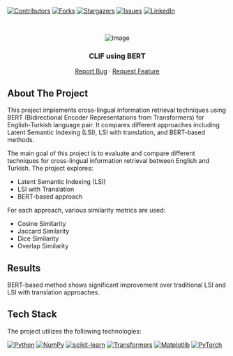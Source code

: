 <a name="readme-top"></a>


<!-- PROJECT SHIELDS -->
[![Contributors][contributors-shield]][contributors-url]
[![Forks][forks-shield]][forks-url]
[![Stargazers][stars-shield]][stars-url]
[![Issues][issues-shield]][issues-url]
[![LinkedIn][linkedin-shield]][linkedin-url]



<!-- PROJECT LOGO -->
<br />
<div align="center">

![Image](images/RISC-V-Processor-pipelined-datapth-with-33-instructions.drawio.png)


<h3 align="center">CLIF using BERT</h3>

  <p align="center">
<!--     <a href="https://github.com/youssef-mansor/CLIR-using-BERT">View Demo</a> -->
<!--     · -->
    <a href="https://github.com/youssef-mansor/CLIR-using-BERT/issues">Report Bug</a>
    ·
    <a href="https://github.com/youssef-mansor/CLIR-using-BERT/issues">Request Feature</a>
  </p>
</div>


<!-- ABOUT THE PROJECT -->


## About The Project

This project implements cross-lingual information retrieval techniques using BERT (Bidirectional Encoder Representations from Transformers) for English-Turkish language pair. It compares different approaches including Latent Semantic Indexing (LSI), LSI with translation, and BERT-based methods.

The main goal of this project is to evaluate and compare different techniques for cross-lingual information retrieval between English and Turkish. The project explores:

- Latent Semantic Indexing (LSI)
- LSI with Translation
- BERT-based approach

For each approach, various similarity metrics are used:

- Cosine Similarity
- Jaccard Similarity
- Dice Similarity
- Overlap Similarity

## Results

BERT-based method shows significant improvement over traditional LSI and LSI with translation approaches.

## Tech Stack

The project utilizes the following technologies:

[![Python](https://img.shields.io/badge/python-3670A0?style=for-the-badge&logo=python&logoColor=ffdd54)](https://www.python.org/)
[![NumPy](https://img.shields.io/badge/numpy-%23013243.svg?style=for-the-badge&logo=numpy&logoColor=white)](https://numpy.org/)
[![scikit-learn](https://img.shields.io/badge/scikit--learn-%23F7931E.svg?style=for-the-badge&logo=scikit-learn&logoColor=white)](https://scikit-learn.org/)
[![Transformers](https://img.shields.io/badge/Transformers-FF6F00?style=for-the-badge&logo=Transformers&logoColor=white)](https://huggingface.co/transformers/)
[![Matplotlib](https://img.shields.io/badge/Matplotlib-%23ffffff.svg?style=for-the-badge&logo=Matplotlib&logoColor=black)](https://matplotlib.org/)
[![PyTorch](https://img.shields.io/badge/PyTorch-%23EE4C2C.svg?style=for-the-badge&logo=PyTorch&logoColor=white)](https://pytorch.org/)





<!-- MARKDOWN LINKS & IMAGES -->
[contributors-shield]: https://img.shields.io/github/contributors/youssef-mansor/RCLIR-using-BERT.svg?style=for-the-badge
[contributors-url]: https://github.com/youssef-mansor/RCLIR-using-BERT/graphs/contributors
[forks-shield]: https://img.shields.io/github/forks/youssef-mansor/RCLIR-using-BERT.svg?style=for-the-badge
[forks-url]: https://github.com/youssef-mansor/RCLIR-using-BERT/network/members
[stars-shield]: https://img.shields.io/github/stars/youssef-mansor/RCLIR-using-BERT.svg?style=for-the-badge
[stars-url]: https://github.com/youssef-mansor/RCLIR-using-BERT/stargazers
[issues-shield]: https://img.shields.io/github/issues/youssef-mansor/RCLIR-using-BERT.svg?style=for-the-badge
[issues-url]: https://github.com/youssef-mansor/RCLIR-using-BERT/issues
[license-shield]: https://img.shields.io/github/license/youssef-mansor/RCLIR-using-BERT.svg?style=for-the-badge
[license-url]: https://github.com/youssef-mansor/RCLIR-using-BERT/blob/main/LICENSE
[linkedin-shield]: https://img.shields.io/badge/-LinkedIn-black.svg?style=for-the-badge&logo=linkedin&colorB=555
[linkedin-url]: https://www.linkedin.com/in/youssef-m-86a690174/
[product-screenshot]: images/screenshot.png

